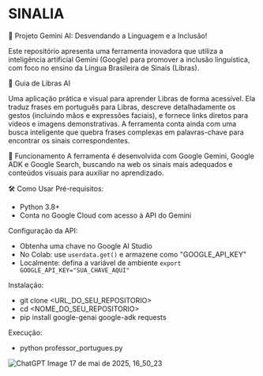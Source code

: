 # SINALIA

🚀 Projeto Gemini AI: Desvendando a Linguagem e a Inclusão!

Este repositório apresenta uma ferramenta inovadora que utiliza a inteligência artificial Gemini (Google) para promover a inclusão linguística, com foco no ensino da Língua Brasileira de Sinais (Libras).

🤟 Guia de Libras AI

Uma aplicação prática e visual para aprender Libras de forma acessível. Ela traduz frases em português para Libras, descreve detalhadamente os gestos (incluindo mãos e expressões faciais), e fornece links diretos para vídeos e imagens demonstrativas. A ferramenta conta ainda com uma busca inteligente que quebra frases complexas em palavras-chave para encontrar os sinais correspondentes.

🧠 Funcionamento
A ferramenta é desenvolvida com Google Gemini, Google ADK e Google Search, buscando na web os sinais mais adequados e conteúdos visuais para auxiliar no aprendizado.

🛠️ Como Usar
Pré-requisitos:
- Python 3.8+
- Conta no Google Cloud com acesso à API do Gemini

Configuração da API:
- Obtenha uma chave no Google AI Studio
- No Colab: use `userdata.get()` e armazene como "GOOGLE_API_KEY"
- Localmente: defina a variável de ambiente `export GOOGLE_API_KEY="SUA_CHAVE_AQUI"`

Instalação:
- git clone <URL_DO_SEU_REPOSITORIO>
- cd <NOME_DO_SEU_REPOSITORIO>
- pip install google-genai google-adk requests

Execução:
- python professor_portugues.py


![ChatGPT Image 17 de mai  de 2025, 16_50_23](https://github.com/user-attachments/assets/03b51c25-fd17-4b74-a580-146d065f6641)

